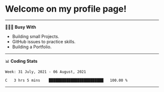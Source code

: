 # Welcome on my profile page!
<!-- print(("dralla"[::-1]+"s").capitalize()) -->

---
👨🏻‍💻 **Busy With**
* Building small Projects.
* GitHub issues to practice skills.
* Building a Portfolio.

---
📊 **Coding Stats**
<!--START_SECTION:waka-->
```text
Week: 31 July, 2021 - 06 August, 2021

C   3 hrs 5 mins    █████████████████████████   100.00 % 
```
<!--END_SECTION:waka-->
---
